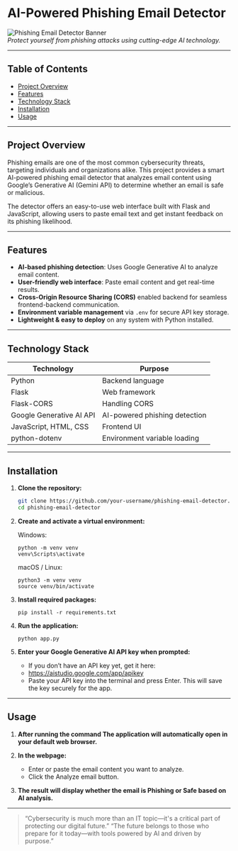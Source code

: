 # AI-Powered Phishing Email Detector

![Phishing Email Detector Banner](https://github.com/chandruthehacker/phising-email-detector/blob/main/frontend/thumbnail.png)  
*Protect yourself from phishing attacks using cutting-edge AI technology.*

---

## Table of Contents

- [Project Overview](#project-overview)  
- [Features](#features)  
- [Technology Stack](#technology-stack)  
- [Installation](#installation)  
- [Usage](#usage) 

---

## Project Overview

Phishing emails are one of the most common cybersecurity threats, targeting individuals and organizations alike. This project provides a smart AI-powered phishing email detector that analyzes email content using Google’s Generative AI (Gemini API) to determine whether an email is safe or malicious.

The detector offers an easy-to-use web interface built with Flask and JavaScript, allowing users to paste email text and get instant feedback on its phishing likelihood.

---

## Features

- **AI-based phishing detection**: Uses Google Generative AI to analyze email content.  
- **User-friendly web interface**: Paste email content and get real-time results.  
- **Cross-Origin Resource Sharing (CORS)** enabled backend for seamless frontend-backend communication.  
- **Environment variable management** via `.env` for secure API key storage.  
- **Lightweight & easy to deploy** on any system with Python installed.  

---

## Technology Stack

| Technology           | Purpose                         |
| -------------------- | -------------------------------|
| Python               | Backend language               |
| Flask                | Web framework                  |
| Flask-CORS           | Handling CORS                  |
| Google Generative AI API | AI-powered phishing detection |
| JavaScript, HTML, CSS| Frontend UI                   |
| python-dotenv        | Environment variable loading   |

---

## Installation

1. **Clone the repository:**

   ```bash
   git clone https://github.com/your-username/phishing-email-detector.git
   cd phishing-email-detector
   ```

2. **Create and activate a virtual environment:**

   Windows:
   ```
   python -m venv venv
   venv\Scripts\activate
   ```
   macOS / Linux:
   ```
   python3 -m venv venv
   source venv/bin/activate
   ```
3. **Install required packages:**
   ```
   pip install -r requirements.txt
   ```
4. **Run the application:**
   ```
   python app.py
   ```
5. **Enter your Google Generative AI API key when prompted:**
   - If you don’t have an API key yet, get it here:
   - https://aistudio.google.com/app/apikey
   - Paste your API key into the terminal and press Enter. This will save the key securely for the app.

---

## Usage
1. **After running the command The application will automatically open in your default web browser.**

2. **In the webpage:**
   - Enter or paste the email content you want to analyze.
   - Click the Analyze email button.
3. **The result will display whether the email is Phishing or Safe based on AI analysis.**


---

> “Cybersecurity is much more than an IT topic—it's a critical part of protecting our digital future.”
> “The future belongs to those who prepare for it today—with tools powered by AI and driven by purpose.”
